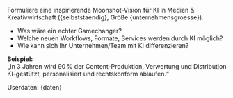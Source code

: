 Formuliere eine inspirierende Moonshot-Vision für KI in Medien & Kreativwirtschaft ({selbststaendig}, Größe {unternehmensgroesse}).

- Was wäre ein echter Gamechanger?
- Welche neuen Workflows, Formate, Services werden durch KI möglich?
- Wie kann sich Ihr Unternehmen/Team mit KI differenzieren?

**Beispiel:**  
„In 3 Jahren wird 90 % der Content-Produktion, Verwertung und Distribution KI-gestützt, personalisiert und rechtskonform ablaufen.“

Userdaten:
{daten}
